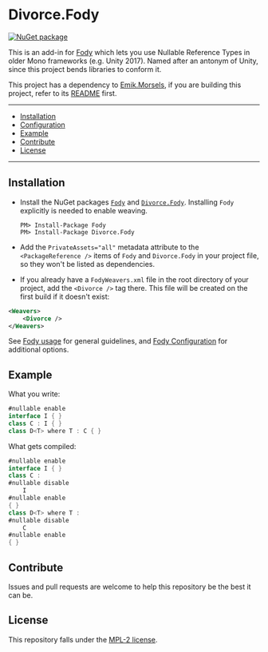 # Divorce.Fody

[![NuGet package](https://img.shields.io/nuget/v/Divorce.Fody.svg?logo=NuGet)](https://www.nuget.org/packages/Divorce.Fody)

This is an add-in for [Fody](https://github.com/Fody/Fody) which lets you use Nullable Reference Types in older Mono frameworks (e.g. Unity 2017). Named after an antonym of Unity, since this project bends libraries to conform it.

This project has a dependency to [Emik.Morsels](https://github.com/Emik03/Emik.Morsels), if you are building this project, refer to its [README](https://github.com/Emik03/Emik.Morsels/blob/main/README.md) first.

---

- [Installation](#installation)
- [Configuration](#configuration)
- [Example](#example)
- [Contribute](#contribute)
- [License](#license)

---

## Installation

- Install the NuGet packages [`Fody`](https://www.nuget.org/packages/Fody) and [`Divorce.Fody`](https://www.nuget.org/packages/Divorce.Fody). Installing `Fody` explicitly is needed to enable weaving.

  ```
  PM> Install-Package Fody
  PM> Install-Package Divorce.Fody
  ```

- Add the `PrivateAssets="all"` metadata attribute to the `<PackageReference />` items of `Fody` and `Divorce.Fody` in your project file, so they won't be listed as dependencies.

- If you already have a `FodyWeavers.xml` file in the root directory of your project, add the `<Divorce />` tag there. This file will be created on the first build if it doesn't exist:

```xml
<Weavers>
    <Divorce />
</Weavers>
```

See [Fody usage](https://github.com/Fody/Home/blob/master/pages/usage.md) for general guidelines, and [Fody Configuration](https://github.com/Fody/Home/blob/master/pages/configuration.md) for additional options.

## Example

What you write:

```csharp
#nullable enable
interface I { }
class C : I { }
class D<T> where T : C { }
```

What gets compiled:

```csharp
#nullable enable
interface I { }
class C : 
#nullable disable
    I
#nullable enable
{ }
class D<T> where T :
#nullable disable
    C
#nullable enable
{ }
```

## Contribute

Issues and pull requests are welcome to help this repository be the best it can be.

## License

This repository falls under the [MPL-2 license](https://www.mozilla.org/en-US/MPL/2.0/).
